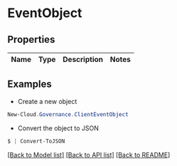 # EventObject
## Properties

Name | Type | Description | Notes
------------ | ------------- | ------------- | -------------

## Examples

- Create a new object
```powershell
New-Cloud.Governance.ClientEventObject 
```

- Convert the object to JSON
```powershell
$ | Convert-ToJSON
```


[[Back to Model list]](../README.md#documentation-for-models) [[Back to API list]](../README.md#documentation-for-api-endpoints) [[Back to README]](../README.md)

